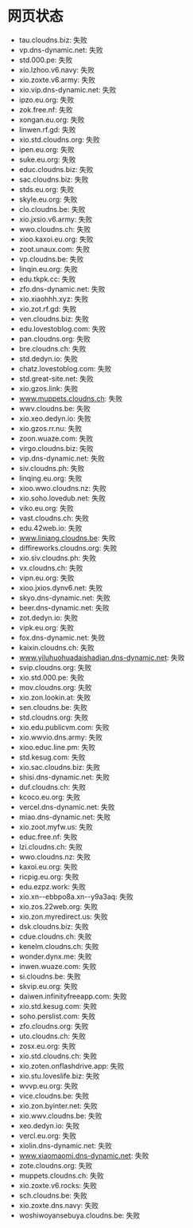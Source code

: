 # 网页状态
- tau.cloudns.biz: 失败
- vp.dns-dynamic.net: 失败
- std.000.pe: 失败
- xio.lzhoo.v6.navy: 失败
- xio.zoxte.v6.army: 失败
- xio.vip.dns-dynamic.net: 失败
- ipzo.eu.org: 失败
- zok.free.nf: 失败
- xongan.eu.org: 失败
- linwen.rf.gd: 失败
- xio.std.cloudns.org: 失败
- ipen.eu.org: 失败
- suke.eu.org: 失败
- educ.cloudns.biz: 失败
- sac.cloudns.biz: 失败
- stds.eu.org: 失败
- skyle.eu.org: 失败
- clo.cloudns.be: 失败
- xio.jxsio.v6.army: 失败
- wwo.cloudns.ch: 失败
- xioo.kaxoi.eu.org: 失败
- zoot.unaux.com: 失败
- vp.cloudns.be: 失败
- linqin.eu.org: 失败
- edu.tkpk.cc: 失败
- zfo.dns-dynamic.net: 失败
- xio.xiaohhh.xyz: 失败
- xio.zot.rf.gd: 失败
- ven.cloudns.biz: 失败
- edu.lovestoblog.com: 失败
- pan.cloudns.org: 失败
- bre.cloudns.ch: 失败
- std.dedyn.io: 失败
- chatz.lovestoblog.com: 失败
- std.great-site.net: 失败
- xio.gzos.link: 失败
- www.muppets.cloudns.ch: 失败
- wwv.cloudns.be: 失败
- xio.xeo.dedyn.io: 失败
- xio.gzos.rr.nu: 失败
- zoon.wuaze.com: 失败
- virgo.cloudns.biz: 失败
- vip.dns-dynamic.net: 失败
- siv.cloudns.ph: 失败
- linqing.eu.org: 失败
- xioo.wwo.cloudns.nz: 失败
- xio.soho.lovedub.net: 失败
- viko.eu.org: 失败
- vast.cloudns.ch: 失败
- edu.42web.io: 失败
- www.liniang.cloudns.be: 失败
- diffireworks.cloudns.org: 失败
- xio.siv.cloudns.ph: 失败
- vx.cloudns.ch: 失败
- vipn.eu.org: 失败
- xioo.jxios.dynv6.net: 失败
- skyo.dns-dynamic.net: 失败
- beer.dns-dynamic.net: 失败
- zot.dedyn.io: 失败
- vipk.eu.org: 失败
- fox.dns-dynamic.net: 失败
- kaixin.cloudns.ch: 失败
- www.yiluhuohuadaishadian.dns-dynamic.net: 失败
- svip.cloudns.org: 失败
- xio.std.000.pe: 失败
- mov.cloudns.org: 失败
- xio.zon.lookin.at: 失败
- sen.cloudns.be: 失败
- std.cloudns.org: 失败
- xio.edu.publicvm.com: 失败
- xio.wwvio.dns.army: 失败
- xioo.educ.line.pm: 失败
- std.kesug.com: 失败
- xio.sac.cloudns.biz: 失败
- shisi.dns-dynamic.net: 失败
- duf.cloudns.ch: 失败
- kcoco.eu.org: 失败
- vercel.dns-dynamic.net: 失败
- miao.dns-dynamic.net: 失败
- xio.zoot.myfw.us: 失败
- educ.free.nf: 失败
- lzi.cloudns.ch: 失败
- wwo.cloudns.nz: 失败
- kaxoi.eu.org: 失败
- ricpig.eu.org: 失败
- edu.ezpz.work: 失败
- xio.xn--ebbpo8a.xn--y9a3aq: 失败
- xio.zos.22web.org: 失败
- xio.zon.myredirect.us: 失败
- dsk.cloudns.biz: 失败
- cdue.cloudns.ch: 失败
- kenelm.cloudns.ch: 失败
- wonder.dynx.me: 失败
- inwen.wuaze.com: 失败
- si.cloudns.be: 失败
- skvip.eu.org: 失败
- daiwen.infinityfreeapp.com: 失败
- xio.std.kesug.com: 失败
- soho.perslist.com: 失败
- zfo.cloudns.org: 失败
- uto.cloudns.ch: 失败
- zosx.eu.org: 失败
- xio.std.cloudns.ch: 失败
- xio.zoten.onflashdrive.app: 失败
- xio.stu.loveslife.biz: 失败
- wvvp.eu.org: 失败
- vice.cloudns.be: 失败
- xio.zon.byinter.net: 失败
- xio.wwv.cloudns.be: 失败
- xeo.dedyn.io: 失败
- vercl.eu.org: 失败
- xiolin.dns-dynamic.net: 失败
- www.xiaomaomi.dns-dynamic.net: 失败
- zote.cloudns.org: 失败
- muppets.cloudns.ch: 失败
- xio.zoxte.v6.rocks: 失败
- sch.cloudns.be: 失败
- xio.zoxte.dns.navy: 失败
- woshiwoyansebuya.cloudns.be: 失败

